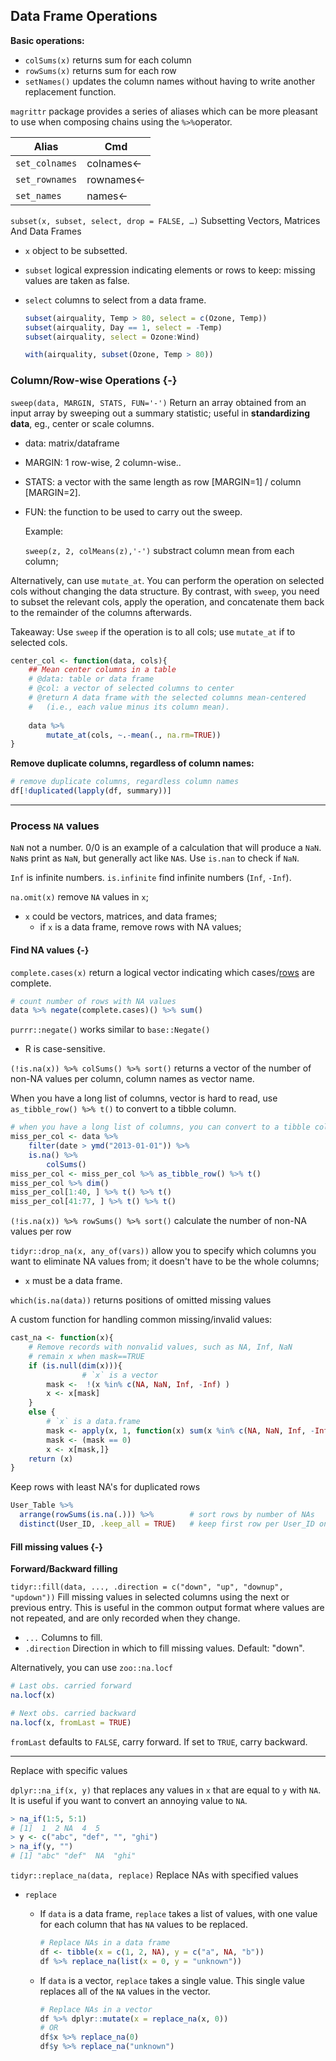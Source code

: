 ## Data Frame Operations

**Basic operations:**

- `colSums(x)` 	returns sum for each column
- `rowSums(x)` 	returns sum for each row
- `setNames()`	updates the column names without having to write another replacement function.



`magrittr` package provides a series of aliases which can be more pleasant to use when composing chains using the `%>%`operator.

| Alias        | Cmd        |
| ------------ | ---------- |
| `set_colnames` | colnames<- |
| `set_rownames` | rownames<- |
| `set_names`    | names<-    |

 


`subset(x, subset, select, drop = FALSE, …)` 	Subsetting Vectors, Matrices And Data Frames

- `x` 	 object to be subsetted.

- `subset`   logical expression indicating elements or rows to keep: missing values are taken as false.

- `select`   columns to select from a data frame.

  ```R
  subset(airquality, Temp > 80, select = c(Ozone, Temp))
  subset(airquality, Day == 1, select = -Temp)
  subset(airquality, select = Ozone:Wind)
  
  with(airquality, subset(Ozone, Temp > 80))
  ```

  


### Column/Row-wise Operations {-}

`sweep(data, MARGIN, STATS, FUN='-')` 	Return an array obtained from an input array by sweeping out a summary statistic; useful in <span class="env-green">**standardizing data**</span>, eg., center or scale columns.

* data: matrix/dataframe

* MARGIN: 1 row-wise, 2 column-wise..

* STATS: a vector with the same length as row [MARGIN=1] / column [MARGIN=2].

* FUN: the function to be used to carry out the sweep.

  Example:

  `sweep(z, 2, colMeans(z),'-')`  substract column mean from each column;

Alternatively, can use `mutate_at`. You can perform the operation on selected cols without changing the data structure. By contrast, with `sweep`, you need to subset the relevant cols, apply the operation, and concatenate them back to the remainder of the columns afterwards.

Takeaway: Use `sweep` if the operation is to all cols; use `mutate_at` if to selected cols.

```r
center_col <- function(data, cols){
    ## Mean center columns in a table
    # @data: table or data frame
    # @col: a vector of selected columns to center
    # @return A data frame with the selected columns mean-centered 
    #   (i.e., each value minus its column mean).
    
    data %>% 
        mutate_at(cols, ~.-mean(., na.rm=TRUE))
}
```

**Remove duplicate columns, regardless of column names:**


``` r
# remove duplicate columns, regardless column names
df[!duplicated(lapply(df, summary))] 
```


--------------------------------------------------------------------------------


### <span class="env-green">**Process `NA` values**</span>

`NaN` not a number.  0/0 is an example of a calculation that will produce a `NaN`. `NaN`s print as `NaN`, but generally act like `NA`s. Use `is.nan` to check if `NaN`.

`Inf` is infinite numbers. `is.infinite` find infinite numbers (`Inf`, `-Inf`).


`na.omit(x)` remove `NA` values in `x`;

-   `x` 	could be vectors, matrices, and data frames; 
    -   if `x` is a data frame, remove rows with NA values;

#### Find NA values {-}

`complete.cases(x)` 	return a logical vector indicating which cases/<u>rows</u> are complete.

```r
# count number of rows with NA values
data %>% negate(complete.cases)() %>% sum()
```

`purrr::negate()` works similar to `base::Negate()`

- R is case-sensitive.

`(!is.na(x)) %>% colSums() %>% sort()`  returns a vector of the number of non-NA values per column, column names as vector name.

When you have a long list of columns, vector is hard to read, use `as_tibble_row() %>% t()` to convert to a tibble column.

```r
# when you have a long list of columns, you can convert to a tibble column for best visualization.
miss_per_col <- data %>% 
    filter(date > ymd("2013-01-01")) %>% 
    is.na() %>% 
		colSums()
miss_per_col <- miss_per_col %>% as_tibble_row() %>% t()
miss_per_col %>% dim()
miss_per_col[1:40, ] %>% t() %>% t()
miss_per_col[41:77, ] %>% t() %>% t()
```



`(!is.na(x)) %>% rowSums() %>% sort()`  calculate the number of non-NA values per row

`tidyr::drop_na(x, any_of(vars))` 	allow you to specify which columns you want to eliminate NA values from; it doesn't have to be the whole columns;

-   `x` 	must be a data frame.


`which(is.na(data))` returns positions of omitted missing values

A custom function for handling common missing/invalid values:

```R
cast_na <- function(x){
    # Remove records with nonvalid values, such as NA, Inf, NaN 
    # remain x when mask==TRUE
    if (is.null(dim(x))){
				# `x` is a vector
      	mask <-  !(x %in% c(NA, NaN, Inf, -Inf) )
        x <- x[mask]
    }
    else {
        # `x` is a data.frame
        mask <- apply(x, 1, function(x) sum(x %in% c(NA, NaN, Inf, -Inf)))
        mask <- (mask == 0)
        x <- x[mask,]}
    return (x)
}
```




Keep rows with least NA's for duplicated rows

```r
User_Table %>%
  arrange(rowSums(is.na(.))) %>%        # sort rows by number of NAs
  distinct(User_ID, .keep_all = TRUE)   # keep first row per User_ID only
```


#### Fill missing values {-}

**Forward/Backward filling**

`tidyr::fill(data, ..., .direction = c("down", "up", "downup", "updown"))` Fill missing values in selected columns using the next or previous entry. This is useful in the common output format where values are not repeated, and are only recorded when they change.

-   `...` 	Columns to fill.
-   `.direction` Direction in which to fill missing values. Default: "down".

Alternatively, you can use `zoo::na.locf`

```r
# Last obs. carried forward
na.locf(x)                

# Next obs. carried backward
na.locf(x, fromLast = TRUE) 
```

`fromLast` defaults to `FALSE`, carry forward. If set to `TRUE`, carry backward.

--------------------------------------------------------------------------------

Replace with specific values

`dplyr::na_if(x, y)` 	that replaces any values in `x` that are equal to `y` with `NA`. It is useful if you want to convert an annoying value to `NA`.

```R
> na_if(1:5, 5:1)
# [1]  1  2 NA  4  5
> y <- c("abc", "def", "", "ghi")
> na_if(y, "")
# [1] "abc" "def"  NA  "ghi"
```

`tidyr::replace_na(data, replace)` Replace NAs with specified values

- `replace` 
 
  - If `data` is a data frame, `replace` takes a list of values, with one value for each column that has `NA` values to be replaced.

    ```R
    # Replace NAs in a data frame
    df <- tibble(x = c(1, 2, NA), y = c("a", NA, "b"))
    df %>% replace_na(list(x = 0, y = "unknown"))
    ```

  - If `data` is a vector, `replace` takes a single value. This single value replaces all of the `NA` values in the vector.

    ```R
    # Replace NAs in a vector
    df %>% dplyr::mutate(x = replace_na(x, 0))
    # OR
    df$x %>% replace_na(0)
    df$y %>% replace_na("unknown")
    ```
  
